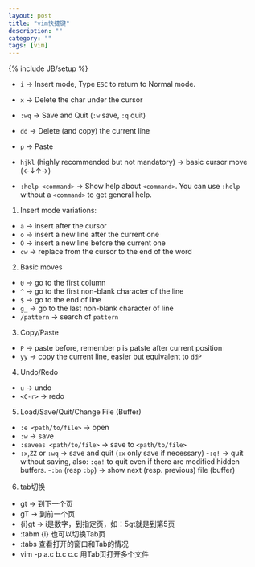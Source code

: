 ```yaml
---
layout: post
title: "vim快捷键"
description: ""
category: ""
tags: [vim]
---
```

{% include JB/setup %}

- `i` -> Insert mode, Type `ESC` to return to Normal mode.
- `x` -> Delete the char under the cursor
- `:wq` -> Save and Quit (`:w` save, `:q` quit)
- `dd` -> Delete (and copy) the current line
- `p` -> Paste

- `hjkl` (highly recommended but not mandatory) -> basic cursor move (←↓↑→)
- `:help <command>` -> Show help about `<command>`. You can use `:help` without a `<command>` to get general help.

1. Insert mode variations:

- `a` -> insert after the cursor
- `o` -> insert a new line after the current one
- `O` -> insert a new line before the current one
- `cw` -> replace from the cursor to the end of the word

2. Basic moves

- `0` -> go to the first column
- `^` -> go to the first non-blank character of the line
- `$` -> go to the end of line
- `g_` -> go to the last non-blank character of line
- `/pattern` -> search of `pattern`

3. Copy/Paste

- `P` -> paste before, remember `p` is patste after current position
- `yy` -> copy the current line, easier but equivalent to `ddP`

4. Undo/Redo

- `u` -> undo
- `<C-r>` -> redo

5. Load/Save/Quit/Change File (Buffer)

- `:e <path/to/file>` -> open
- `:w` -> save
- `:saveas <path/to/file>` -> save to `<path/to/file>`
- `:x`,`ZZ` or `:wq` -> save and quit (`:x` only save if necessary)
-`:q!` -> quit without saving, also: `:qa!` to quit even if there are modified hidden buffers.
-`:bn` (resp `:bp`) -> show next (resp. previous) file (buffer)

6. tab切换

- gt -> 到下一个页
- gT -> 到前一个页
- {i}gt -> i是数字，到指定页，如：5gt就是到第5页
- :tabm {i} 也可以切换Tab页
- :tabs 查看打开的窗口和Tab的情况
- vim -p a.c b.c c.c 用Tab页打开多个文件